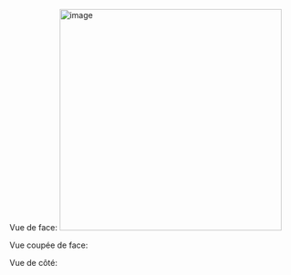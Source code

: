 Vue de face:
<img width="389" alt="image" src="https://user-images.githubusercontent.com/119940151/207664306-530f42d5-8ff3-4dcf-963b-abaa1d454054.png">

Vue coupée de face:

Vue de côté:
